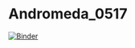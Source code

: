 # Andromeda_0517

[![Binder](https://mybinder.org/badge_logo.svg)](https://mybinder.org/v2/gh/WeiLiu3/Andromeda_0517/main?labpath=Andromeda_ImgVersion.ipynb)
